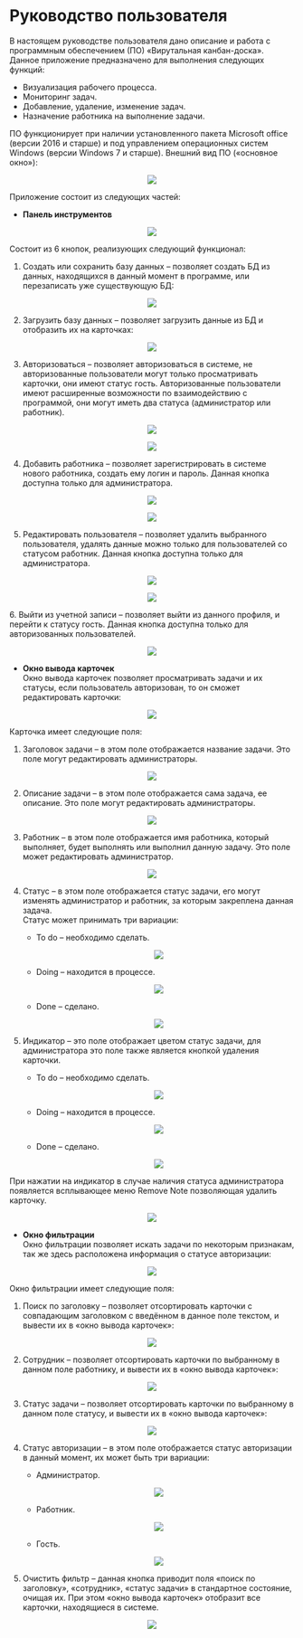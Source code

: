# Руководство пользователя
В настоящем руководстве пользователя дано описание и работа с программным обеспечением (ПО) «Вирутальная канбан-доска».
Данное приложение предназначено для выполнения следующих функций:
*	Визуализация рабочего процесса.
*	Мониторинг задач.
*	Добавление, удаление, изменение задач.
*	Назначение работника на выполнение задачи.  

ПО функционирует при наличии установленного пакета Microsoft office (версии 2016 и старше) и под управлением операционных систем Windows (версии Windows 7 и старше).
Внешний вид ПО («основное окно»):
<p align="center">
  <img src="https://github.com/8Andre8/Kanban-Board-Project/blob/main/TaskManager/pictures/1.png"/>
</p>  

Приложение состоит из следующих частей:
* **Панель инструментов**
<p align="center">
  <img src="https://github.com/8Andre8/Kanban-Board-Project/blob/main/TaskManager/pictures/2.png"/>
</p>
Состоит из 6 кнопок, реализующих следующий функционал:  

1. Создать или сохранить базу данных – позволяет создать БД из данных, находящихся в данный момент в программе, или перезаписать уже существующую БД:
<p align="center">
  <img src="https://github.com/8Andre8/Kanban-Board-Project/blob/main/TaskManager/pictures/3.png"/>
</p> 

2. Загрузить базу данных – позволяет загрузить данные из БД и отобразить их на карточках:
<p align="center">
  <img src="https://github.com/8Andre8/Kanban-Board-Project/blob/main/TaskManager/pictures/4.png"/>
</p> 
    
3. Авторизоваться – позволяет авторизоваться в системе, не авторизованные пользователи могут только просматривать карточки, они имеют статус гость.
Авторизованные пользователи имеют расширенные возможности по взаимодействию с программой, они могут иметь два статуса (администратор или работник).
<p align="center">
  <img src="https://github.com/8Andre8/Kanban-Board-Project/blob/main/TaskManager/pictures/5.png"/>
</p> 
<p align="center">
  <img src="https://github.com/8Andre8/Kanban-Board-Project/blob/main/TaskManager/pictures/6.png"/>
</p>

4. Добавить работника – позволяет зарегистрировать в системе нового работника, создать ему логин и пароль. Данная кнопка доступна только для администратора.
<p align="center">
  <img src="https://github.com/8Andre8/Kanban-Board-Project/blob/main/TaskManager/pictures/7.png"/>
</p>
<p align="center">
  <img src="https://github.com/8Andre8/Kanban-Board-Project/blob/main/TaskManager/pictures/8.png"/>
</p>

5. Редактировать пользователя – позволяет удалить выбранного пользователя, удалять данные можно только для пользователей со статусом работник. Данная кнопка доступна только для администратора.
<p align="center">
  <img src="https://github.com/8Andre8/Kanban-Board-Project/blob/main/TaskManager/pictures/9.png"/>
</p>
<p align="center">
  <img src="https://github.com/8Andre8/Kanban-Board-Project/blob/main/TaskManager/pictures/10.png"/>
</p>
6. Выйти из учетной записи – позволяет выйти из данного профиля, и перейти к статусу гость. Данная кнопка доступна только для авторизованных пользователей.
<p align="center">
  <img src="https://github.com/8Andre8/Kanban-Board-Project/blob/main/TaskManager/pictures/11.png"/>
</p>

* **Окно вывода карточек**  
Окно вывода карточек позволяет просматривать задачи и их статусы, если пользователь авторизован, то он сможет редактировать карточки:
<p align="center">
  <img src="https://github.com/8Andre8/Kanban-Board-Project/blob/main/TaskManager/pictures/12.png"/>
</p>  
Карточка имеет следующие поля:

1. Заголовок задачи – в этом поле отображается название задачи. Это поле могут редактировать администраторы.
<p align="center">
  <img src="https://github.com/8Andre8/Kanban-Board-Project/blob/main/TaskManager/pictures/13.png"/>
</p> 

2. Описание задачи – в этом поле отображается сама задача, ее описание. Это поле могут редактировать администраторы.
<p align="center">
  <img src="https://github.com/8Andre8/Kanban-Board-Project/blob/main/TaskManager/pictures/14.png"/>
</p> 

3. Работник – в этом поле отображается имя работника, который выполняет, будет выполнять или выполнил данную задачу. Это поле может редактировать администратор.
<p align="center">
  <img src="https://github.com/8Andre8/Kanban-Board-Project/blob/main/TaskManager/pictures/15.png"/>
</p> 

4. Статус – в этом поле отображается статус задачи, его могут изменять администратор и работник, за которым закреплена данная задача.  
Статус может принимать три вариации:  
      *	To do – необходимо сделать.
      <p align="center">
        <img src="https://github.com/8Andre8/Kanban-Board-Project/blob/main/TaskManager/pictures/16.png"/>
      </p>  
      
      *	Doing – находится в процессе.
      <p align="center">
        <img src="https://github.com/8Andre8/Kanban-Board-Project/blob/main/TaskManager/pictures/17.png"/>
      </p>
      
      *	Done – сделано.
      <p align="center">
        <img src="https://github.com/8Andre8/Kanban-Board-Project/blob/main/TaskManager/pictures/18.png"/>
      </p>
      
  5. Индикатор – это поле отображает цветом статус задачи, для администратора это поле также является кнопкой удаления карточки.
      *	To do – необходимо сделать.
      <p align="center">
        <img src="https://github.com/8Andre8/Kanban-Board-Project/blob/main/TaskManager/pictures/19.png"/>
      </p>  
      
      *	Doing – находится в процессе.
      <p align="center">
        <img src="https://github.com/8Andre8/Kanban-Board-Project/blob/main/TaskManager/pictures/20.png"/>
      </p>
      
      *	Done – сделано.
      <p align="center">
        <img src="https://github.com/8Andre8/Kanban-Board-Project/blob/main/TaskManager/pictures/21.png"/>
      </p>  
 При нажатии на индикатор в случае наличия статуса администратора появляется всплывающее меню Remove Note позволяющая удалить карточку.
<p align="center">
  <img src="https://github.com/8Andre8/Kanban-Board-Project/blob/main/TaskManager/pictures/22.png"/>
</p> 

* **Окно фильтрации**  
Окно фильтрации позволяет искать задачи по некоторым признакам, так же здесь расположена информация о статусе авторизации:
<p align="center">
  <img src="https://github.com/8Andre8/Kanban-Board-Project/blob/main/TaskManager/pictures/23.png"/>
</p>  

Окно фильтрации имеет следующие поля:

1. Поиск по заголовку – позволяет отсортировать карточки с совпадающим заголовком с введённом в данное поле текстом, и вывести их в «окно вывода карточек»:
<p align="center">
  <img src="https://github.com/8Andre8/Kanban-Board-Project/blob/main/TaskManager/pictures/24.png"/>
</p> 

2. Сотрудник – позволяет отсортировать карточки по выбранному в данном поле работнику, и вывести их в «окно вывода карточек»:
<p align="center">
  <img src="https://github.com/8Andre8/Kanban-Board-Project/blob/main/TaskManager/pictures/25.png"/>
</p> 

3. Статус задачи – позволяет отсортировать карточки по выбранному в данном поле статусу, и вывести их в «окно вывода карточек»:
<p align="center">
  <img src="https://github.com/8Andre8/Kanban-Board-Project/blob/main/TaskManager/pictures/26.png"/>
</p>  

4. Статус авторизации – в этом поле отображается статус авторизации в данный момент, их может быть три вариации:     
    *	Администратор.
    <p align="center">
      <img src="https://github.com/8Andre8/Kanban-Board-Project/blob/main/TaskManager/pictures/27.png"/>
    </p> 
    
    *	Работник.
    <p align="center">
      <img src="https://github.com/8Andre8/Kanban-Board-Project/blob/main/TaskManager/pictures/28.png"/>
    </p>
    
    *	Гость.
    <p align="center">
      <img src="https://github.com/8Andre8/Kanban-Board-Project/blob/main/TaskManager/pictures/29.png"/>
    </p>
    
5. Очистить фильтр – данная кнопка приводит поля «поиск по заголовку», «сотрудник», «статус задачи» в стандартное состояние, очищая их. При этом «окно вывода карточек» отобразит все карточки, находящиеся в системе.
<p align="center">
  <img src="https://github.com/8Andre8/Kanban-Board-Project/blob/main/TaskManager/pictures/30.png"/>
</p>
